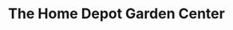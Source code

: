---
title: "The Home Depot Garden Center"
url: /lakewood/the-home-depot-garden-center/
shop: garden centre
---